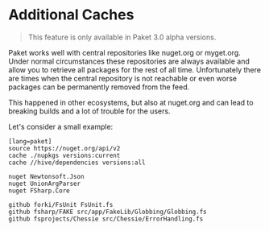 # Additional Caches

<blockquote>This feature is only available in Paket 3.0 alpha versions.</blockquote>

Paket works well with central repositories like nuget.org or myget.org. Under normal circumstances these repositories are always available and allow you to retrieve all packages for the rest of all time.
Unfortunately there are times when the central repository is not reachable or even worse packages can be permanently removed from the feed.

This happened in other ecosystems, but also at nuget.org and can lead to breaking builds and a lot of trouble for the users.

Let's consider a small example:

    [lang=paket]
    source https://nuget.org/api/v2
	cache ./nupkgs versions:current
    cache //hive/dependencies versions:all

    nuget Newtonsoft.Json
    nuget UnionArgParser
    nuget FSharp.Core

    github forki/FsUnit FsUnit.fs
    github fsharp/FAKE src/app/FakeLib/Globbing/Globbing.fs
    github fsprojects/Chessie src/Chessie/ErrorHandling.fs